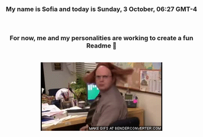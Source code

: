 


<div align="center">
<h3 >My name is Sofia and today is Sunday, 3 October, 06:27 GMT-4</h3><br>
<h3 >For now, me and my personalities are working to create a fun Readme 👋
</h3><br>
<img src='img/dwight.gif' alt='working...'/>
</div>
